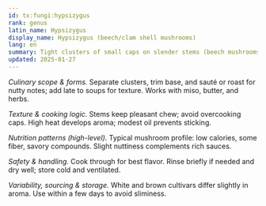 ```yaml
---
id: tx:fungi:hypsizygus
rank: genus
latin_name: Hypsizygus
display_name: Hypsizygus (beech/clam shell mushrooms)
lang: en
summary: Tight clusters of small caps on slender stems (beech mushrooms); tasty sautéed, roasted, or simmered in soups and noodle dishes, retaining pleasing bite.
updated: 2025-01-27
---
```


_Culinary scope & forms._ Separate clusters, trim base, and sauté or roast for nutty notes; add late to soups for texture. Works with miso, butter, and herbs.

_Texture & cooking logic._ Stems keep pleasant chew; avoid overcooking caps. High heat develops aroma; modest oil prevents sticking.

_Nutrition patterns (high-level)._ Typical mushroom profile: low calories, some fiber, savory compounds. Slight nuttiness complements rich sauces.

_Safety & handling._ Cook through for best flavor. Rinse briefly if needed and dry well; store cold and ventilated.

_Variability, sourcing & storage._ White and brown cultivars differ slightly in aroma. Use within a few days to avoid sliminess.
